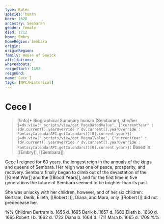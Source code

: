 ```yaml
---
type: Ruler
species: human
born: 1628
ancestry: Sembaran
gender: female
died: 1712
home: Embry
homeRegion: Sembara
origin:
originRegion:
family: House of Sewick
affiliations:
whereabouts:
reignStart: 1652 
reignEnd:
name: Cece I
tags: [NPC/Historical]
---
```

# Cece I
>[!info]+ Biographical Summary
>human (Sembaran), she/her
>`$=dv.view("_scripts/view/get_PageDatedValue", {"currentYear" : (dv.current().yearOverride ? dv.current().yearOverride : FantasyCalendarAPI.getCalendars()[0].current.year)})`
>`$=dv.view("_scripts/view/get_RegnalValue", {"currentYear" : (dv.current().yearOverride ? dv.current().yearOverride : FantasyCalendarAPI.getCalendars()[0].current.year)})`
>Based in: [[Embry]], [[Sembara]]

Cece I reigned for 60 years, the longest reign in the annuals of the kings and queens of Sembara. Her reign was one of peace, prosperity, and recovery. Sembara finally began to climb out of the devastation of the [[Great War]] and the [[Blood Years]], and for the first time in five generations the future of Sembara seemed to be brighter than its past.

She was unlucky with her children, however, and of her six children: Bertram, Derik, Elleth, [[Robert I]], Diana, and Mara, only [[Robert I]] did not predecease her. 

%% Children
		Bertram	 b. 1655  d. 1695
		Derik	 b. 1657  d. 1683
		Elleth	 b. 1660  d. 1665
		Robert I b. 1662  d. 1722
		Diana	 b. 1664  d. 1711
		Mara	 b. 1665  d. 1709
%%





